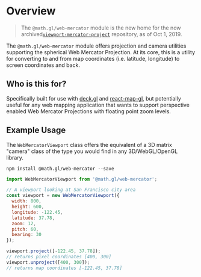 # Overview

> The `@math.gl/web-mercator` module is the new home for the now archived[`viewport-mercator-project`](https://github.com/uber-common/viewport-mercator-project/blob/master/docs/whats-new.md) repository, as of Oct 1, 2019.

The `@math.gl/web-mercator` module offers projection and camera utilities supporting the spherical Web Mercator Projection. At its core, this is a utility for converting to and from map coordinates (i.e. latitude, longitude) to screen coordinates and back.

## Who is this for?

Specifically built for use with [deck.gl](https://github.com/uber/deck.gl) and [react-map-gl](https://github.com/uber/react-map-gl), but potentially useful for any web mapping application that wants to support perspective enabled Web Mercator Projections with floating point zoom levels.

## Example Usage

The `WebMercatorViewport` class offers the equivalent of a 3D matrix "camera" class of the type you would find in any 3D/WebGL/OpenGL library.

```
npm install @math.gl/web-mercator --save
```

```js
import WebMercatorViewport from '@math.gl/web-mercator';

// A viewport looking at San Francisco city area
const viewport = new WebMercatorViewport({
  width: 800,
  height: 600,
  longitude: -122.45,
  latitude: 37.78,
  zoom: 12,
  pitch: 60,
  bearing: 30
});

viewport.project([-122.45, 37.78]);
// returns pixel coordinates [400, 300]
viewport.unproject([400, 300]);
// returns map coordinates [-122.45, 37.78]
```
